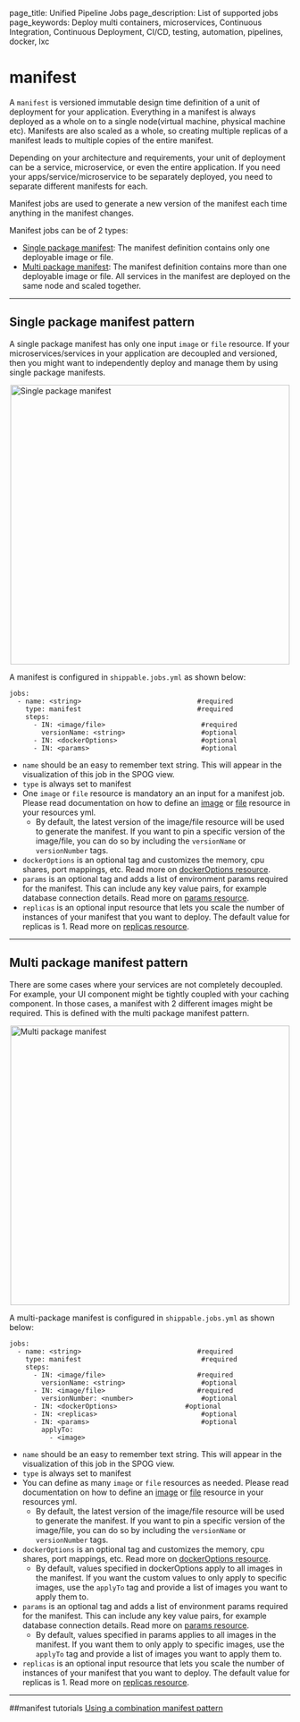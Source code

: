 page_title: Unified Pipeline Jobs
page_description: List of supported jobs
page_keywords: Deploy multi containers, microservices, Continuous Integration, Continuous Deployment, CI/CD, testing, automation, pipelines, docker, lxc

# manifest

A `manifest` is versioned immutable design time definition of a unit of deployment for your application. Everything in a manifest is always deployed as a whole on to a single node(virtual machine, physical machine etc). Manifests are also scaled as a whole, so creating multiple replicas of a manifest leads to multiple copies of the entire manifest.

Depending on your architecture and requirements, your unit of deployment can be a service, microservice, or even the entire application. If you need your apps/service/microservice to be separately deployed, you need to separate different manifests for each.

Manifest jobs are used to generate a new version of the manifest each time anything in the manifest changes.

Manifest jobs can be of 2 types:

* [Single package manifest](#single): The manifest definition contains only one deployable image or file.
* [Multi package manifest](#multi): The manifest definition contains more than one deployable image or file. All services in the manifest are deployed on the same node and scaled together.

---
<a name="single"></a>
## Single package manifest pattern

A single package manifest has only one input `image` or `file` resource. If your microservices/services in your application are decoupled and versioned, then you might want to independently deploy and manage them by using single package manifests.

<img src="../../images/jobs/singlePackageManifest.png" alt="Single package manifest" style="width:500px;vertical-align: middle;display: block;margin-left: auto;margin-right: auto;"/>

A manifest is configured in `shippable.jobs.yml` as shown below:

```
jobs:
  - name: <string>                             #required
    type: manifest                             #required
    steps:
      - IN: <image/file>                     	#required
        versionName: <string>           		#optional
      - IN: <dockerOptions>                   	#optional
      - IN: <params>                      		#optional
```

* `name` should be an easy to remember text string. This will appear in the visualization of this job in the SPOG view.
* `type` is always set to manifest
* One `image` or `file` resource is mandatory an an input for a manifest job. Please read documentation on how to define an [image](../resources/image/) or [file](../resources/file/) resource in your resources yml.
	* By default, the latest version of the image/file resource will be used to generate the manifest. If you want to pin a specific version of the image/file, you can do so by including the `versionName` or `versionNumber` tags.
* `dockerOptions` is an optional tag and customizes the memory, cpu shares, port mappings, etc. Read more on [dockerOptions resource](../resources/dockerOptions/).
* `params` is an optional tag and adds a list of environment params required for the manifest. This can include any key value pairs, for example database connection details. Read more on [params resource](../resources/params/).
* `replicas` is an optional input resource that lets you scale the number of instances of your manifest that you want to deploy. The default value for replicas is 1. Read more on [replicas resource](../resources/replicas/).

---
<a name="multi"></a>
## Multi package manifest pattern
There are some cases where your services are not completely decoupled. For example, your UI component might be tightly coupled with your caching component. In those cases, a manifest with 2 different images might be required. This is defined with the multi package manifest pattern.

<img src="../../images/jobs/multiPackageManifest.png" alt="Multi package manifest" style="width:500px;vertical-align: middle;display: block;margin-left: auto;margin-right: auto;"/>

A multi-package manifest is configured in `shippable.jobs.yml` as shown below:

```
jobs:
  - name: <string>                             #required
    type: manifest                            	#required
    steps:
      - IN: <image/file>                       #required
        versionName: <string>            		#optional
      - IN: <image/file>                       #required
        versionNumber: <number>           		#optional
      - IN: <dockerOptions>                	#optional
      - IN: <replicas>							#optional
      - IN: <params>                      		#optional
        applyTo:
          - <image>
```

* `name` should be an easy to remember text string. This will appear in the visualization of this job in the SPOG view.
* `type` is always set to manifest
* You can define as many `image` or `file` resources as needed. Please read documentation on how to define an [image](../resources/image/) or [file](../resources/file/) resource in your resources yml.
	* By default, the latest version of the image/file resource will be used to generate the manifest. If you want to pin a specific version of the image/file, you can do so by including the `versionName` or `versionNumber` tags.
* `dockerOptions` is an optional tag and customizes the memory, cpu shares, port mappings, etc. Read more on [dockerOptions resource](../resources/dockerOptions/).
	* 	By default, values specified in dockerOptions apply to all images in the manifest. If you want the custom values to only apply to specific images, use the `applyTo` tag and provide a list of images you want to apply them to.
* `params` is an optional tag and adds a list of environment params required for the manifest. This can include any key value pairs, for example database connection details. Read more on [params resource](../resources/params/).
	* 	By default, values specified in params applies to all images in the manifest. If you want them to only apply to specific images, use the `applyTo` tag and provide a list of images you want to apply them to.
* `replicas` is an optional input resource that lets you scale the number of instances of your manifest that you want to deploy. The default value for replicas is 1. Read more on [replicas resource](../resources/replicas/).


---

##manifest tutorials
[Using a combination manifest pattern](../../tutorials/usingCombinationManifests/])

